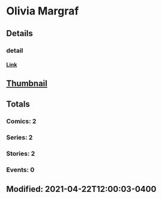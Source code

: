 # Olivia  Margraf 
## Details
### detail
#### [Link](http://marvel.com/comics/creators/13265/olivia_margraf?utm_campaign=apiRef&utm_source=225578a89fc76f3d20fbffda5d17a88d)
## [Thumbnail](http://i.annihil.us/u/prod/marvel/i/mg/b/40/image_not_available.jpg)
## Totals
### Comics: 2
### Series: 2
### Stories: 2
### Events: 0
## Modified: 2021-04-22T12:00:03-0400